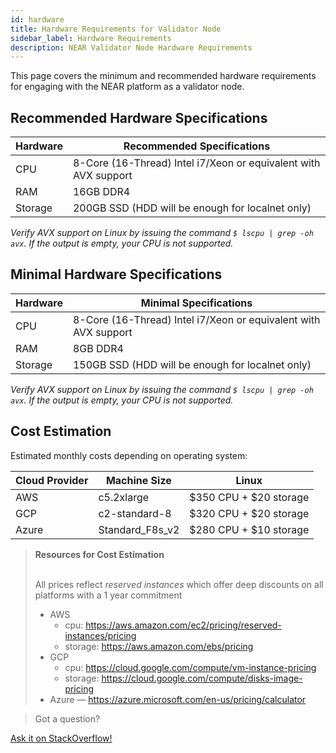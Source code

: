 ```yaml
---
id: hardware
title: Hardware Requirements for Validator Node
sidebar_label: Hardware Requirements
description: NEAR Validator Node Hardware Requirements
---
```


This page covers the minimum and recommended hardware requirements for engaging with the NEAR platform as a validator node.


## Recommended Hardware Specifications

| Hardware       |  Recommended Specifications                                     |
| -------------- | --------------------------------------------------------------- |
| CPU            | 8-Core (16-Thread) Intel i7/Xeon or equivalent with AVX support  |
| RAM            | 16GB DDR4                                                       |
| Storage        | 200GB SSD (HDD will be enough for localnet only)                |

_Verify AVX support on Linux by issuing the command ```$ lscpu | grep -oh  avx```. If the output is empty, your CPU is not supported._


## Minimal Hardware Specifications

| Hardware       |  Minimal Specifications                                         |
| -------------- | --------------------------------------------------------------- |
| CPU            | 8-Core (16-Thread) Intel i7/Xeon or equivalent with AVX support  |
| RAM            | 8GB DDR4                                                        |
| Storage        | 150GB SSD (HDD will be enough for localnet only)                |

_Verify AVX support on Linux by issuing the command ```$ lscpu | grep -oh  avx```. If the output is empty, your CPU is not supported._


## Cost Estimation

Estimated monthly costs depending on operating system:

| Cloud Provider | Machine Size    | Linux                  |
| -------------- | --------------- | ---------------------- |
| AWS            | c5.2xlarge      | $350 CPU + $20 storage |
| GCP            | c2-standard-8   | $320 CPU + $20 storage |
| Azure          | Standard_F8s_v2 | $280 CPU + $10 storage |

<blockquote class="info">
<strong>Resources for Cost Estimation</strong><br /><br />

All prices reflect *reserved instances* which offer deep discounts on all platforms with a 1 year commitment

- AWS
  - cpu: https://aws.amazon.com/ec2/pricing/reserved-instances/pricing
  - storage: https://aws.amazon.com/ebs/pricing
- GCP
  - cpu: https://cloud.google.com/compute/vm-instance-pricing
  - storage: https://cloud.google.com/compute/disks-image-pricing
- Azure — https://azure.microsoft.com/en-us/pricing/calculator

</blockquote>

>Got a question?
<a href="https://stackoverflow.com/questions/tagged/nearprotocol">
  <h8>Ask it on StackOverflow!</h8></a>
